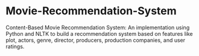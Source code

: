 # Movie-Recommendation-System
Content-Based Movie Recommendation System: An implementation using Python and NLTK to build a recommendation system based on features like plot, actors, genre, director, producers, production companies, and user ratings.
